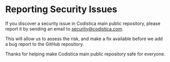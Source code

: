 # Reporting Security Issues

If you discover a security issue in Codistica main public repository, please report it by sending an email to [security@codistica.com](mailto:security@codistica.com).

This will allow us to assess the risk, and make a fix available before we add a bug report to the GitHub repository.

Thanks for helping make Codistica main public repository safe for everyone.
